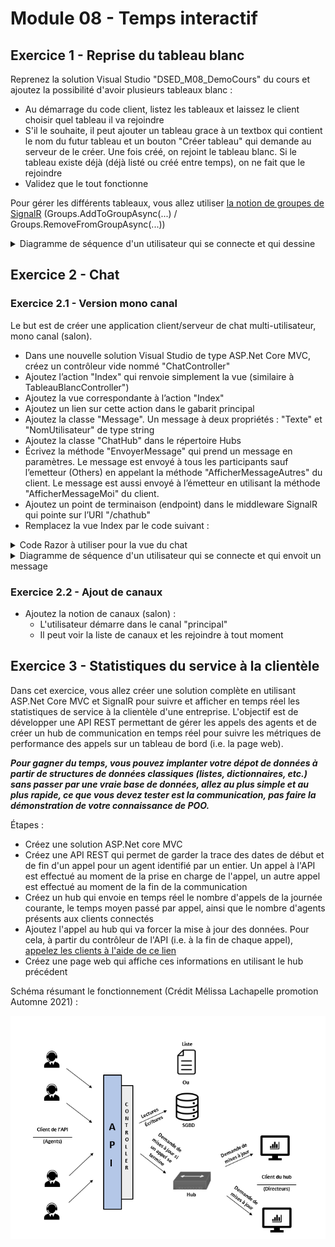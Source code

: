 # Module 08 - Temps interactif

## Exercice 1 - Reprise du tableau blanc

Reprenez la solution Visual Studio "DSED_M08_DemoCours" du cours et ajoutez la possibilité d'avoir plusieurs tableaux blanc :

- Au démarrage du code client, listez les tableaux et laissez le client choisir quel tableau il va rejoindre
- S'il le souhaite, il peut ajouter un tableau grace à un textbox qui contient le nom du futur tableau et un bouton "Créer tableau" qui demande au serveur de le créer. Une fois créé, on rejoint le tableau blanc. Si le tableau existe déjà (déjà listé ou créé entre temps), on ne fait que le rejoindre
- Validez que le tout fonctionne

Pour gérer les différents tableaux, vous allez utiliser [la notion de groupes de SignalR](https://learn.microsoft.com/en-us/aspnet/core/signalr/groups) (Groups.AddToGroupAsync(...) / Groups.RemoveFromGroupAsync(...))

<details>
    <summary>Diagramme de séquence d'un utilisateur qui se connecte et qui dessine</summary>

![](../out/Module08_TempsInteractif/diag/tableaublanc/tableaublanc.png)

</details>

## Exercice 2 - Chat

### Exercice 2.1 - Version mono canal

Le but est de créer une application client/serveur de chat multi-utilisateur, mono canal (salon).

- Dans une nouvelle solution Visual Studio de type ASP.Net Core MVC, créez un contrôleur vide nommé "ChatController"
- Ajoutez l’action "Index" qui renvoie simplement la vue (similaire à TableauBlancController")
- Ajoutez la vue correspondante à l’action "Index"
- Ajoutez un lien sur cette action dans le gabarit principal
- Ajoutez la classe "Message". Un message à deux propriétés : "Texte" et "NomUtilisateur" de type string
- Ajoutez la classe "ChatHub" dans le répertoire Hubs
- Écrivez la méthode "EnvoyerMessage" qui prend un message en paramètres. Le message est envoyé à tous les participants sauf l’emetteur (Others) en appelant la méthode "AfficherMessageAutres" du client. Le message est aussi envoyé à l’émetteur en utilisant la méthode "AfficherMessageMoi" du client.
- Ajoutez un point de terminaison (endpoint) dans le middleware SignalR qui pointe sur l’URI "/chathub"
- Remplacez la vue Index par le code suivant :

<details>
    <summary>Code Razor à utiliser pour la vue du chat</summary>

Merci à Simon Quillaud de la cohorte H23 pour sa proposition de correction du template web !
    
```csharp
@{
    ViewData["Title"] = "Index";
}

<h2>Chat</h2>

<div class="row" id="login-row">
    <div class="col-md-2">
        <div class="form-group">
            <label for="nomUtilisateur" class="control-label">Nom utilisateur</label>
            <input name="nomUtilisateur" id="nomUtilisateur" class="form-control" type="text" />
        </div>
        <button class="btn btn-warning btn-sm" id="btn-startChat">
            Démarrer le chat
        </button>
    </div>
</div>

<div class="row" id="chat-row" style="display:none">
    <div class="col-md-5">
        <div class="panel panel-primary">
            <div class="panel-heading" id="accordion">
                <span class="glyphicon glyphicon-comment"></span> Discussion en direct
            </div>
            <div class="panel-collapse" id="collapseOne">
                <div class="panel-body">
                    <ul class="chat" id="listeMessages"></ul>
                </div>
                <div class="panel-footer">
                    <div class="input-group">
                        <input id="message-input" type="text" class="form-control input-sm" placeholder="Type your message here..." />
                        <span class="input-group-btn">
                            <button class="btn btn-warning btn-sm" id="btn-send">
                                Send
                            </button>
                        </span>
                    </div>
                </div>
            </div>
        </div>
    </div>
</div>

@section scripts {
    <script src="~/lib/microsoft/signalr/dist/browser/signalr.js"></script>

    <script>
        $(function () {
            let connexion = null;
            let nomUtilisateur = null;
            document.getElementById("btn-startChat")
                .onclick = function () {
                    nomUtilisateur = document.getElementById("nomUtilisateur").value;

                    if (nomUtilisateur) {
                        document.getElementById("login-row").style.display = 'none';
                        document.getElementById("chat-row").style.display = 'block';

                        connexion = new signalR.HubConnectionBuilder().withUrl("/chatHub").build();

                        connexion.on("AfficherMessageAutres", function (message) {
                            afficherMessageAutre(message);
                        });

                        connexion.on("AfficherMessageMoi", function (message) {
                            afficherMessageMoi(message);
                        });

                        connexion.on("DemarrageChat", function (messages) {
                            messages.forEach(function (message) {
                                if (nomUtilisateur == message.nomUtilisateur) {
                                    afficherMessageMoi(message);
                                } else {
                                    afficherMessageAutre(message);
                                }
                            });
                        });

                        connexion.start().catch(function (err) {
                            return console.error(err.toString());
                        });

                        let afficherMessageAutre = function (message) {
                            afficherGabaritMessage(message, gabaritMessageUtilisateurAutre);
                        };

                        let afficherMessageMoi = function (message) {
                            afficherGabaritMessage(message, gabaritMessageUtilisateurCourant);
                        };

                        let afficherGabaritMessage = function (message, gabarit) {
                            gabarit = gabarit.replace("{{message}}", message.texte);
                            gabarit = gabarit.replace("{{userDisplayName}}", message.nomUtilisateur);

                            $("#listeMessages").append($(gabarit));
                        }
                    }
            };

            document.getElementById("btn-send")
                .onclick = function () {
                    let texteMessage = document.getElementById("message-input").value;
                    let message = {
                        texte: texteMessage,
                        nomUtilisateur: nomUtilisateur
                    };
                    connexion.invoke("EnvoyerMessage", message);

                    document.getElementById("message-input").value = "";
                };

        });

        let gabaritMessageUtilisateurCourant = `                            
                <li class="m-2 text-end">
                    <button type="button" class="btn btn-primary position-relative" disabled>
                                                        {{message}}
                        <span class="position-absolute top-0 start-100 translate-middle badge rounded-pill bg-primary-subtle text-black">
                                                          {{userDisplayName}}
                        <span class="visually-hidden">unread messages</span>
                        </span>
                    </button>
                </li>
            `;



        let gabaritMessageUtilisateurAutre = `
                <li class="m-2 text-start">
                    <button type="button" class="btn btn-success position-relative" disabled>
                                                    {{message}}
                        <span class="position-absolute top-0 start-0 translate-middle badge rounded-pill bg-success-subtle text-black">
                                                          {{userDisplayName}}
                        <span class="visually-hidden">unread messages</span>
                        </span>
                    </button>
                </li>
        `;
    </script>
}
```

</details>

<details>
    <summary>Diagramme de séquence d'un utilisateur qui se connecte et qui envoit un message</summary>

![](../out/Module08_TempsInteractif/diag/chat/chat.png)

</details>

### Exercice 2.2 - Ajout de canaux

- Ajoutez la notion de canaux (salon) :
  - L'utilisateur démarre dans le canal "principal"
  - Il peut voir la liste de canaux et les rejoindre à tout moment

## Exercice 3 - Statistiques du service à la clientèle

Dans cet exercice, vous allez créer une solution complète en utilisant ASP.Net Core MVC et SignalR pour suivre et afficher en temps réel les statistiques de service à la clientèle d'une entreprise. L'objectif est de développer une API REST permettant de gérer les appels des agents et de créer un hub de communication en temps réel pour suivre les métriques de performance des appels sur un tableau de bord (i.e. la page web).

***Pour gagner du temps, vous pouvez implanter votre dépot de données à partir de structures de données classiques (listes, dictionnaires, etc.) sans passer par une vraie base de données, allez au plus simple et au plus rapide, ce que vous devez tester est la communication, pas faire la démonstration de votre connaissance de POO.***

Étapes :

- Créez une solution ASP.Net core MVC
- Créez une API REST qui permet de garder la trace des dates de début et de fin d'un appel pour un agent identifié par un entier. Un appel à l'API est effectué au moment de la prise en charge de l'appel, un autre appel est effectué au moment de la fin de la communication
- Créez un hub qui envoie en temps réel le nombre d'appels de la journée courante, le temps moyen passé par appel, ainsi que le nombre d'agents présents aux clients connectés
- Ajoutez l'appel au hub qui va forcer la mise à jour des données. Pour cela, à partir du contrôleur de l'API (i.e. à la fin de chaque appel), [appelez les clients à l'aide de ce lien](https://docs.microsoft.com/en-us/aspnet/core/signalr/hubcontext?view=aspnetcore-5.0)
- Créez une page web qui affiche ces informations en utilisant le hub précédent

Schéma résumant le fonctionnement (Crédit Mélissa Lachapelle promotion Automne 2021) :

![Schéma fonctionnement global](img/exercice3_melissa_lachapelle.png)
